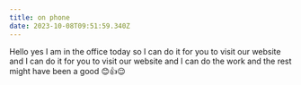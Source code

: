 ```yaml
---
title: on phone
date: 2023-10-08T09:51:59.340Z
---
```

Hello yes I am in the office today so I can do it for you to visit our website and I can do it for you to visit our website and I can do the work and the rest might have been a good 😊👍😌